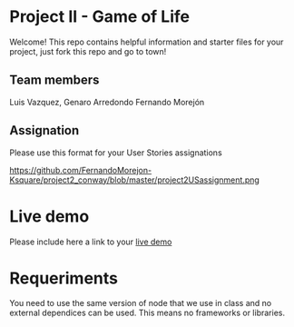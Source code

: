 # Project II - Game of Life

Welcome! This repo contains helpful information and starter files for your project, just fork this repo and go to town!

## Team members

Luis Vazquez,
Genaro Arredondo
Fernando Morejón

## Assignation 

Please use this format for your User Stories assignations

https://github.com/FernandoMorejon-Ksquare/project2_conway/blob/master/project2USassignment.png

# Live demo

Please include here a link to your [live demo](https://fernandomorejon-ksquare.github.io/project2_conway/)

# Requeriments
You need to use the same version of node that we use in class and no external dependices can be used. This means no frameworks or libraries.

